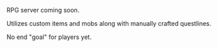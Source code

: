 RPG server coming soon.

Utilizes custom items and mobs along with manually crafted questlines.

No end "goal" for players yet.